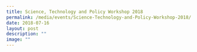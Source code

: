 ```yaml
---
title: Science, Technology and Policy Workshop 2018
permalink: /media/events/Science-Technology-and-Policy-Workshop-2018/
date: 2018-07-16
layout: post
description: ""
image: ""
---
```

